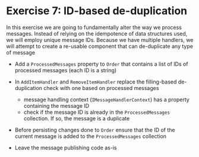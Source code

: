 # Exercise 7: ID-based de-duplication

In this exercise we are going to fundamentally alter the way we process messages. Instead of relying on the idempotence of data structures used, we will employ unique message IDs. Because we have multiple handlers, we will attempt to create a re-usable component that can de-duplicate any type of message

- Add a `ProcessedMessages` property to `Order` that contains a list of IDs of processed messages (each ID is a string)
- In `AddItemHandler` and `RemoveItemHandler` replace the filling-based de-duplication check with one based on processed messages
  - message handling context (`IMessageHandlerContext`) has a property containing the message ID
  - check if the message ID is already in the `ProcessedMessages` collection. If so, the message is a duplicate

- Before persisting changes done to `Order` ensure that the ID of the current message is added to the `ProcessedMessages` collection
- Leave the message publishing code as-is
